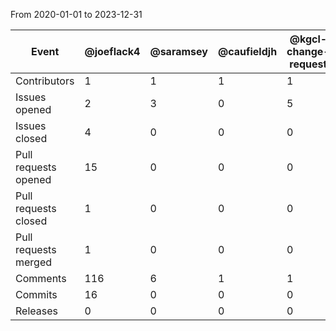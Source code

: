 From 2020-01-01 to 2023-12-31

| Event | @joeflack4 | @saramsey | @caufieldjh | @kgcl-change-request | @anjaf | @linikujp | @aholovenko | @jamberger | @GenomiskDiagnostik | @gleon98 | @taylordm | @markengelstad | @smcnulty13 | @elv-sb | @dancingline | @awaddell01 | @vforget | @wdduncan | @paulacarrio | @bschilder | @kevinschaper | @nicolevasilevsky | @eloisevalasek | @tzukuo-evotec | @ErinRiggs | @TomConlin | @Odessit007 | @sRobertsNORD | @asmvernon | @fmjabato | @ihelbig | @diatomsRcool | @peupeubangbang | @jahilton | @johannaest | @callahantiff | @ShahimEssaid | @annieolry | @darintay | @Antonialock | @ahamosh | @shawntanzk | @colleenXu | @dhimmel | @galyea123 | @jmcmurry | @lindenb | @sagehrke | @acoffey26 | @graybeal | @Khuthalamnika | @mbaudis | @AnneliK | @jananiravi | @mellybelly | @psiotwo | @bmeldal | @elliebroeren | @wchankey | @mbalzotti | @ewilcox19 | @mnzelnic | @MichaelaEBI | @aoifemcm | @RedRiver1816 | @miajsullivan | @DnlRKorn | @LucaCappelletti94 | @gaurav | @pnrobinson | @twhetzel | @monicacecilia | @M-casado | @megood1 | @galyea-gard | @ericsid | @larrybabb | @kimrutherford | @GullyBurns | @marius-mather | @julianig72 | @lcdaugherty | @michellepaczosa | @rleaman | @MariaLivia | @mgriese | @mccormickem | @deustp01 | @bvarner-ebi | @RichJackson | @lopierra | @d0choa | @dosumis | @zoependlington | @ImkeTammen | @drseb | @jiaola | @RyanFWebb | @actions-user | @alexhenrie | @nlharris | @JadeHotchkiss | @mhughes5 | @turbomam | @nbosc | @vincerubinetti | @courtneythaxton | @Lawhy | @kallia-p | @ValWood | @Sheng-An | @Daniel-Olson | @jaeddy | @Sean-Ontoforce | @Alx-Kouris | @mweaver88 | @carriewelch | @brookepalus | @gtsueng | @icordovaG | @fiendish | @hrshdhgd | @lestergb | @PabloBotas | @bgyori | @tibingaman | @JoyeuseMuj | @spiros | @FuqiX | @ARosselClinGen | @reality | @OOPD-LJF | @ahwagner | @eedoh01 | @marwa-elnagheeb | @abbe-Lai | @gouttegd | @schmidtj1 | @acadTags | @kingmanzhang | @kanems | @marijane | @azankl | @kristyleelowdermilk | @laurenechan | @MarcyERichardson | @kshefchek | @Bryannavanhoute | @balhoff | @klaasMensaert | @ana-rath-orphanet | @kara-liu | @jennygoldstein | @plweller3 | @AsierGonzalez | @cgchute | @GARDInfoCenter | @jvendetti | @rays22 | @seoanezonjic | @sabrinatoro | @Jordi-Valls | @dnahotline | @LCCarmody | @mshadbolt | @katiermullen | @Megfrone | @cbizon | @henryjcee | @Vineyardintern | @jagcsun | @benmclean1 | @madysoncbrown | @cthoyt | @matentzn | @cconrad8 | @gabbysantos | @paolaroncaglia | @tsneddon | @byrdjb | @fragosog | @mayherpatel | @nataliedeuitch | @sh-ikeda | @jdesaphy | @adrianamalheiro | @micheldumontier | @megankraus | @lschriml | @ashimiblessing | @ireneisdoomed | @Odemsh | @AntoineMarmignon | @sartweedie | @Mohan-Shruthi | @maglott | @jsstevenson | @sierra-moxon | @justyneross | @lindsworls | @lefailla | @ehartley | @cmungall |
| -------------------- | -------- | -------- | -------- | -------- | -------- | -------- | -------- | -------- | -------- | -------- | -------- | -------- | -------- | -------- | -------- | -------- | -------- | -------- | -------- | -------- | -------- | -------- | -------- | -------- | -------- | -------- | -------- | -------- | -------- | -------- | -------- | -------- | -------- | -------- | -------- | -------- | -------- | -------- | -------- | -------- | -------- | -------- | -------- | -------- | -------- | -------- | -------- | -------- | -------- | -------- | -------- | -------- | -------- | -------- | -------- | -------- | -------- | -------- | -------- | -------- | -------- | -------- | -------- | -------- | -------- | -------- | -------- | -------- | -------- | -------- | -------- | -------- | -------- | -------- | -------- | -------- | -------- | -------- | -------- | -------- | -------- | -------- | -------- | -------- | -------- | -------- | -------- | -------- | -------- | -------- | -------- | -------- | -------- | -------- | -------- | -------- | -------- | -------- | -------- | -------- | -------- | -------- | -------- | -------- | -------- | -------- | -------- | -------- | -------- | -------- | -------- | -------- | -------- | -------- | -------- | -------- | -------- | -------- | -------- | -------- | -------- | -------- | -------- | -------- | -------- | -------- | -------- | -------- | -------- | -------- | -------- | -------- | -------- | -------- | -------- | -------- | -------- | -------- | -------- | -------- | -------- | -------- | -------- | -------- | -------- | -------- | -------- | -------- | -------- | -------- | -------- | -------- | -------- | -------- | -------- | -------- | -------- | -------- | -------- | -------- | -------- | -------- | -------- | -------- | -------- | -------- | -------- | -------- | -------- | -------- | -------- | -------- | -------- | -------- | -------- | -------- | -------- | -------- | -------- | -------- | -------- | -------- | -------- | -------- | -------- | -------- | -------- | -------- | -------- | -------- | -------- | -------- | -------- | -------- | -------- | -------- | -------- | -------- | -------- | -------- | -------- | -------- | -------- |
| Contributors | 1 | 1 | 1 | 1 | 1 | 1 | 1 | 1 | 1 | 1 | 1 | 1 | 1 | 1 | 1 | 1 | 1 | 1 | 1 | 1 | 1 | 1 | 1 | 1 | 1 | 1 | 1 | 1 | 1 | 1 | 1 | 1 | 1 | 1 | 1 | 1 | 1 | 1 | 1 | 1 | 1 | 1 | 1 | 1 | 1 | 1 | 1 | 1 | 1 | 1 | 1 | 1 | 1 | 1 | 1 | 1 | 1 | 1 | 1 | 1 | 1 | 1 | 1 | 1 | 1 | 1 | 1 | 1 | 1 | 1 | 1 | 1 | 1 | 1 | 1 | 1 | 1 | 1 | 1 | 1 | 1 | 1 | 1 | 1 | 1 | 1 | 1 | 1 | 1 | 1 | 1 | 1 | 1 | 1 | 1 | 1 | 1 | 1 | 0 | 1 | 1 | 1 | 1 | 1 | 1 | 1 | 1 | 1 | 1 | 1 | 1 | 1 | 1 | 1 | 1 | 1 | 1 | 1 | 1 | 1 | 1 | 1 | 1 | 1 | 1 | 1 | 1 | 1 | 1 | 1 | 1 | 1 | 1 | 1 | 1 | 1 | 1 | 1 | 1 | 1 | 1 | 1 | 1 | 1 | 1 | 1 | 1 | 1 | 1 | 1 | 1 | 1 | 1 | 1 | 1 | 1 | 1 | 1 | 1 | 1 | 1 | 1 | 1 | 1 | 1 | 1 | 1 | 1 | 1 | 1 | 1 | 1 | 1 | 1 | 1 | 1 | 1 | 1 | 1 | 1 | 1 | 1 | 1 | 1 | 1 | 1 | 1 | 1 | 1 | 1 | 1 | 1 | 1 | 1 | 1 | 1 | 1 | 1 | 1 | 1 | 1 | 1 | 1 |
| Issues opened | 2 | 3 | 0 | 5 | 1 | 0 | 2 | 0 | 1 | 1 | 1 | 0 | 3 | 1 | 2 | 1 | 1 | 1 | 1 | 1 | 1 | 688 | 1 | 2 | 8 | 1 | 1 | 1 | 6 | 1 | 0 | 3 | 4 | 2 | 2 | 12 | 0 | 0 | 1 | 5 | 0 | 0 | 1 | 2 | 14 | 0 | 1 | 0 | 1 | 0 | 0 | 0 | 0 | 0 | 2 | 1 | 1 | 8 | 8 | 1 | 3 | 1 | 3 | 1 | 8 | 2 | 4 | 1 | 1 | 75 | 12 | 10 | 0 | 1 | 3 | 0 | 2 | 0 | 2 | 1 | 0 | 37 | 1 | 3 | 1 | 0 | 1 | 0 | 1 | 1 | 1 | 1 | 1 | 2 | 2 | 2 | 0 | 1 | 0 | 0 | 3 | 0 | 2 | 0 | 1 | 0 | 2 | 2 | 2 | 106 | 0 | 7 | 0 | 5 | 1 | 4 | 1 | 4 | 0 | 19 | 0 | 4 | 0 | 0 | 0 | 30 | 2 | 1 | 1 | 12 | 1 | 26 | 1 | 8 | 6 | 4 | 0 | 1 | 1 | 0 | 378 | 0 | 8 | 3 | 4 | 1 | 8 | 10 | 4 | 4 | 0 | 1 | 17 | 1 | 1 | 0 | 0 | 0 | 0 | 1 | 184 | 1 | 0 | 5 | 1 | 3 | 1 | 6 | 0 | 0 | 10 | 2 | 1 | 2 | 127 | 1 | 1 | 38 | 15 | 0 | 0 | 6 | 1 | 1 | 1 | 0 | 1 | 1 | 0 | 1 | 4 | 1 | 0 | 0 | 19 | 125 | 2 | 10 | 9 | 1 | 0 | 1 | 47 |
| Issues closed | 4 | 0 | 0 | 0 | 0 | 0 | 1 | 0 | 0 | 0 | 0 | 0 | 0 | 0 | 0 | 0 | 0 | 0 | 0 | 0 | 0 | 2181 | 0 | 0 | 0 | 0 | 0 | 0 | 0 | 0 | 0 | 0 | 1 | 0 | 0 | 0 | 0 | 0 | 0 | 1 | 0 | 0 | 0 | 1 | 1 | 0 | 0 | 0 | 0 | 0 | 0 | 0 | 0 | 0 | 0 | 0 | 0 | 0 | 0 | 0 | 0 | 0 | 1 | 0 | 0 | 0 | 0 | 1 | 0 | 1 | 5 | 1 | 0 | 0 | 0 | 0 | 0 | 0 | 0 | 0 | 0 | 3 | 0 | 0 | 0 | 0 | 0 | 0 | 0 | 1 | 0 | 0 | 0 | 0 | 0 | 0 | 0 | 0 | 0 | 0 | 0 | 0 | 0 | 0 | 0 | 0 | 0 | 1 | 3 | 9 | 0 | 0 | 0 | 0 | 0 | 0 | 0 | 0 | 0 | 0 | 0 | 5 | 0 | 0 | 0 | 0 | 0 | 0 | 0 | 0 | 0 | 0 | 0 | 1 | 0 | 0 | 0 | 0 | 0 | 0 | 6 | 0 | 0 | 0 | 2 | 0 | 0 | 0 | 1 | 0 | 0 | 1 | 0 | 0 | 0 | 0 | 0 | 0 | 0 | 0 | 95 | 0 | 0 | 0 | 0 | 0 | 0 | 0 | 0 | 0 | 0 | 0 | 0 | 0 | 55 | 0 | 0 | 0 | 0 | 0 | 0 | 0 | 0 | 0 | 0 | 0 | 0 | 0 | 0 | 0 | 0 | 0 | 0 | 0 | 0 | 0 | 0 | 1 | 0 | 0 | 0 | 0 | 128 |
| Pull requests opened | 15 | 0 | 0 | 0 | 0 | 0 | 0 | 0 | 0 | 0 | 0 | 0 | 0 | 0 | 0 | 0 | 0 | 0 | 0 | 0 | 1 | 2376 | 0 | 0 | 0 | 0 | 0 | 0 | 0 | 0 | 0 | 0 | 0 | 0 | 0 | 0 | 1 | 0 | 0 | 0 | 0 | 1 | 0 | 4 | 0 | 0 | 0 | 2 | 0 | 0 | 0 | 0 | 0 | 0 | 0 | 0 | 0 | 0 | 0 | 0 | 0 | 0 | 0 | 0 | 0 | 0 | 1 | 0 | 0 | 1 | 10 | 0 | 0 | 0 | 0 | 0 | 1 | 0 | 0 | 0 | 0 | 0 | 0 | 0 | 0 | 0 | 0 | 0 | 4 | 0 | 0 | 0 | 0 | 0 | 0 | 0 | 7 | 0 | 0 | 0 | 0 | 0 | 0 | 0 | 0 | 0 | 0 | 0 | 32 | 0 | 0 | 3 | 0 | 0 | 0 | 0 | 0 | 0 | 0 | 0 | 0 | 40 | 0 | 1 | 1 | 0 | 0 | 0 | 0 | 0 | 0 | 0 | 0 | 0 | 0 | 0 | 0 | 0 | 0 | 0 | 0 | 0 | 0 | 0 | 18 | 0 | 0 | 0 | 2 | 0 | 0 | 0 | 0 | 0 | 0 | 0 | 0 | 0 | 5 | 0 | 469 | 0 | 0 | 0 | 0 | 7 | 0 | 0 | 0 | 0 | 0 | 0 | 0 | 3 | 229 | 0 | 0 | 0 | 0 | 0 | 0 | 0 | 0 | 0 | 0 | 0 | 0 | 1 | 0 | 0 | 0 | 0 | 0 | 0 | 0 | 0 | 0 | 0 | 0 | 0 | 0 | 5 | 38 |
| Pull requests closed | 1 | 0 | 0 | 0 | 0 | 0 | 0 | 0 | 0 | 0 | 0 | 0 | 0 | 0 | 0 | 0 | 0 | 0 | 0 | 0 | 0 | 2932 | 0 | 0 | 0 | 0 | 0 | 0 | 0 | 0 | 0 | 0 | 0 | 0 | 0 | 0 | 1 | 0 | 0 | 0 | 0 | 0 | 0 | 0 | 0 | 0 | 0 | 0 | 0 | 0 | 0 | 0 | 0 | 0 | 0 | 0 | 0 | 0 | 0 | 0 | 0 | 0 | 0 | 0 | 0 | 0 | 0 | 0 | 0 | 0 | 7 | 0 | 0 | 0 | 0 | 0 | 0 | 0 | 0 | 0 | 0 | 0 | 0 | 0 | 0 | 0 | 0 | 0 | 1 | 0 | 0 | 0 | 0 | 0 | 0 | 0 | 7 | 0 | 0 | 0 | 0 | 0 | 0 | 0 | 0 | 0 | 0 | 0 | 1 | 0 | 0 | 0 | 0 | 0 | 0 | 0 | 0 | 0 | 0 | 0 | 0 | 21 | 0 | 1 | 0 | 0 | 0 | 0 | 0 | 0 | 0 | 0 | 0 | 0 | 0 | 0 | 0 | 0 | 0 | 0 | 0 | 0 | 0 | 0 | 6 | 0 | 0 | 0 | 0 | 0 | 0 | 0 | 0 | 0 | 0 | 0 | 0 | 0 | 1 | 0 | 191 | 0 | 0 | 0 | 0 | 3 | 0 | 0 | 0 | 0 | 0 | 0 | 0 | 0 | 122 | 0 | 0 | 0 | 0 | 0 | 0 | 0 | 0 | 0 | 0 | 0 | 0 | 0 | 0 | 0 | 0 | 0 | 0 | 0 | 0 | 0 | 0 | 0 | 0 | 0 | 0 | 0 | 175 |
| Pull requests merged | 1 | 0 | 0 | 0 | 0 | 0 | 0 | 0 | 0 | 0 | 0 | 0 | 0 | 0 | 0 | 0 | 0 | 0 | 0 | 0 | 0 | 2670 | 0 | 0 | 0 | 0 | 0 | 0 | 0 | 0 | 0 | 0 | 0 | 0 | 0 | 0 | 0 | 0 | 0 | 0 | 0 | 0 | 0 | 0 | 0 | 0 | 0 | 0 | 0 | 0 | 0 | 0 | 0 | 0 | 0 | 0 | 0 | 0 | 0 | 0 | 0 | 0 | 0 | 0 | 0 | 0 | 0 | 0 | 0 | 0 | 7 | 0 | 0 | 0 | 0 | 0 | 0 | 0 | 0 | 0 | 0 | 0 | 0 | 0 | 0 | 0 | 0 | 0 | 0 | 0 | 0 | 0 | 0 | 0 | 0 | 0 | 6 | 0 | 0 | 0 | 0 | 0 | 0 | 0 | 0 | 0 | 0 | 0 | 0 | 0 | 0 | 0 | 0 | 0 | 0 | 0 | 0 | 0 | 0 | 0 | 0 | 3 | 0 | 0 | 0 | 0 | 0 | 0 | 0 | 0 | 0 | 0 | 0 | 0 | 0 | 0 | 0 | 0 | 0 | 0 | 0 | 0 | 0 | 0 | 0 | 0 | 0 | 0 | 0 | 0 | 0 | 0 | 0 | 0 | 0 | 0 | 0 | 0 | 0 | 0 | 142 | 0 | 0 | 0 | 0 | 0 | 0 | 0 | 0 | 0 | 0 | 0 | 0 | 0 | 91 | 0 | 0 | 0 | 0 | 0 | 0 | 0 | 0 | 0 | 0 | 0 | 0 | 0 | 0 | 0 | 0 | 0 | 0 | 0 | 0 | 0 | 0 | 0 | 0 | 0 | 0 | 0 | 170 |
| Comments | 116 | 6 | 1 | 1 | 0 | 2 | 2 | 1 | 1 | 0 | 0 | 3 | 6 | 1 | 1 | 2 | 0 | 0 | 0 | 0 | 6 | 4139 | 2 | 2 | 23 | 3 | 1 | 0 | 1 | 3 | 3 | 6 | 3 | 0 | 2 | 12 | 2 | 4 | 0 | 7 | 173 | 0 | 1 | 12 | 7 | 9 | 0 | 1 | 0 | 3 | 2 | 9 | 1 | 9 | 17 | 1 | 3 | 2 | 14 | 2 | 0 | 3 | 7 | 0 | 7 | 6 | 2 | 1 | 0 | 200 | 50 | 10 | 1 | 1 | 73 | 3 | 6 | 1 | 4 | 1 | 2 | 35 | 0 | 0 | 1 | 6 | 0 | 1 | 5 | 3 | 2 | 1 | 8 | 6 | 5 | 5 | 8 | 2 | 0 | 1 | 3 | 3 | 5 | 2 | 0 | 1 | 23 | 3 | 49 | 191 | 2 | 0 | 1 | 0 | 0 | 4 | 11 | 10 | 1 | 12 | 1 | 55 | 1 | 10 | 2 | 28 | 0 | 0 | 0 | 5 | 1 | 17 | 0 | 10 | 0 | 13 | 4 | 0 | 2 | 1 | 146 | 1 | 4 | 4 | 19 | 3 | 12 | 4 | 11 | 0 | 13 | 2 | 5 | 1 | 1 | 5 | 9 | 7 | 3 | 5 | 768 | 2 | 6 | 9 | 1 | 28 | 4 | 4 | 1 | 1 | 0 | 0 | 1 | 11 | 800 | 0 | 0 | 80 | 11 | 2 | 1 | 8 | 0 | 0 | 0 | 2 | 0 | 3 | 2 | 1 | 9 | 1 | 1 | 2 | 14 | 147 | 2 | 13 | 2 | 1 | 1 | 0 | 285 |
| Commits | 16 | 0 | 0 | 0 | 0 | 0 | 0 | 0 | 0 | 0 | 0 | 0 | 0 | 0 | 0 | 0 | 0 | 0 | 0 | 0 | 1 | 6384 | 0 | 0 | 0 | 0 | 0 | 0 | 0 | 0 | 0 | 0 | 0 | 0 | 0 | 2 | 14 | 0 | 0 | 0 | 0 | 1 | 0 | 5 | 0 | 0 | 0 | 1 | 0 | 0 | 0 | 0 | 0 | 0 | 0 | 0 | 0 | 0 | 0 | 0 | 0 | 0 | 0 | 0 | 0 | 0 | 1 | 0 | 0 | 0 | 10 | 0 | 0 | 0 | 0 | 0 | 1 | 0 | 0 | 0 | 0 | 0 | 0 | 0 | 0 | 0 | 0 | 0 | 2 | 0 | 0 | 0 | 0 | 0 | 0 | 0 | 39 | 0 | 6 | 0 | 0 | 0 | 0 | 0 | 0 | 0 | 0 | 0 | 50 | 0 | 0 | 2 | 0 | 0 | 0 | 0 | 0 | 0 | 0 | 0 | 0 | 101 | 0 | 0 | 1 | 0 | 0 | 0 | 0 | 0 | 0 | 0 | 0 | 0 | 0 | 0 | 0 | 0 | 0 | 0 | 0 | 0 | 0 | 0 | 26 | 0 | 0 | 0 | 2 | 0 | 0 | 0 | 0 | 0 | 0 | 0 | 0 | 0 | 5 | 0 | 689 | 0 | 0 | 0 | 0 | 3 | 0 | 0 | 0 | 0 | 0 | 0 | 0 | 1 | 797 | 0 | 0 | 0 | 0 | 0 | 0 | 0 | 0 | 0 | 0 | 0 | 0 | 1 | 0 | 0 | 0 | 0 | 0 | 0 | 0 | 0 | 0 | 0 | 0 | 0 | 0 | 5 | 305 |
| Releases | 0 | 0 | 0 | 0 | 0 | 0 | 0 | 0 | 0 | 0 | 0 | 0 | 0 | 0 | 0 | 0 | 0 | 0 | 0 | 0 | 0 | 31 | 0 | 0 | 0 | 0 | 0 | 0 | 0 | 0 | 0 | 0 | 0 | 0 | 0 | 0 | 0 | 0 | 0 | 0 | 0 | 0 | 0 | 0 | 0 | 0 | 0 | 0 | 0 | 0 | 0 | 0 | 0 | 0 | 0 | 0 | 0 | 0 | 0 | 0 | 0 | 0 | 0 | 0 | 0 | 0 | 0 | 0 | 0 | 0 | 0 | 0 | 0 | 0 | 0 | 0 | 0 | 0 | 0 | 0 | 0 | 0 | 0 | 0 | 0 | 0 | 0 | 0 | 0 | 0 | 0 | 0 | 0 | 0 | 0 | 0 | 0 | 0 | 0 | 0 | 0 | 0 | 0 | 0 | 0 | 0 | 0 | 0 | 0 | 0 | 0 | 0 | 0 | 0 | 0 | 0 | 0 | 0 | 0 | 0 | 0 | 0 | 0 | 0 | 0 | 0 | 0 | 0 | 0 | 0 | 0 | 0 | 0 | 0 | 0 | 0 | 0 | 0 | 0 | 0 | 0 | 0 | 0 | 0 | 0 | 0 | 0 | 0 | 0 | 0 | 0 | 0 | 0 | 0 | 0 | 0 | 0 | 0 | 0 | 0 | 15 | 0 | 0 | 0 | 0 | 0 | 0 | 0 | 0 | 0 | 0 | 0 | 0 | 0 | 0 | 0 | 0 | 0 | 0 | 0 | 0 | 0 | 0 | 0 | 0 | 0 | 0 | 0 | 0 | 0 | 0 | 0 | 0 | 0 | 0 | 0 | 0 | 0 | 0 | 0 | 0 | 0 | 6 |

